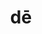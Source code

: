 ---
title: dē
meaning: down from
2meaning: about
2meaningch: [sixteen, cumulative, f3, f]
ch: [nine, sixteen]
pos: preposition
di: (takes ablative)
---